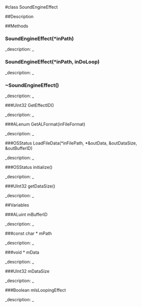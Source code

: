 #class SoundEngineEffect


##Description












##Methods



### SoundEngineEffect(*inPath)

<!--
_syntax: SoundEngineEffect(*inPath)_
_name: SoundEngineEffect_
_returns: _
_returns_description: _
_parameters: const char *inPath_
_access: public_
_version_started: 007_
_version_deprecated: _
_summary: _
_constant: False_
_static: no_
_visible: True_
_advanced: False_
-->

_description: _














<!----------------------------------------------------------------------------->

### SoundEngineEffect(*inPath, inDoLoop)

<!--
_syntax: SoundEngineEffect(*inPath, inDoLoop)_
_name: SoundEngineEffect_
_returns: _
_returns_description: _
_parameters: const char *inPath, bool inDoLoop_
_access: public_
_version_started: 007_
_version_deprecated: _
_summary: _
_constant: False_
_static: no_
_visible: True_
_advanced: False_
-->

_description: _














<!----------------------------------------------------------------------------->

### ~SoundEngineEffect()

<!--
_syntax: ~SoundEngineEffect()_
_name: ~SoundEngineEffect_
_returns: _
_returns_description: _
_parameters: _
_access: public_
_version_started: 007_
_version_deprecated: _
_summary: _
_constant: False_
_static: no_
_visible: True_
_advanced: False_
-->

_description: _














<!----------------------------------------------------------------------------->

###UInt32 GetEffectID()

<!--
_syntax: GetEffectID()_
_name: GetEffectID_
_returns: UInt32_
_returns_description: _
_parameters: _
_access: public_
_version_started: 007_
_version_deprecated: _
_summary: _
_constant: False_
_static: no_
_visible: True_
_advanced: False_
-->

_description: _














<!----------------------------------------------------------------------------->

###ALenum GetALFormat(inFileFormat)

<!--
_syntax: GetALFormat(inFileFormat)_
_name: GetALFormat_
_returns: ALenum_
_returns_description: _
_parameters: AudioStreamBasicDescription inFileFormat_
_access: public_
_version_started: 007_
_version_deprecated: _
_summary: _
_constant: False_
_static: no_
_visible: True_
_advanced: False_
-->

_description: _














<!----------------------------------------------------------------------------->

###OSStatus LoadFileData(*inFilePath, *&outData, &outDataSize, &outBufferID)

<!--
_syntax: LoadFileData(*inFilePath, *&outData, &outDataSize, &outBufferID)_
_name: LoadFileData_
_returns: OSStatus_
_returns_description: _
_parameters: const char *inFilePath, void *&outData, UInt32 &outDataSize, ALuint &outBufferID_
_access: public_
_version_started: 007_
_version_deprecated: _
_summary: _
_constant: False_
_static: no_
_visible: True_
_advanced: False_
-->

_description: _














<!----------------------------------------------------------------------------->

###OSStatus initialize()

<!--
_syntax: initialize()_
_name: initialize_
_returns: OSStatus_
_returns_description: _
_parameters: _
_access: public_
_version_started: 007_
_version_deprecated: _
_summary: _
_constant: False_
_static: no_
_visible: True_
_advanced: False_
-->

_description: _














<!----------------------------------------------------------------------------->

###UInt32 getDataSize()

<!--
_syntax: getDataSize()_
_name: getDataSize_
_returns: UInt32_
_returns_description: _
_parameters: _
_access: public_
_version_started: 007_
_version_deprecated: _
_summary: _
_constant: False_
_static: no_
_visible: True_
_advanced: False_
-->

_description: _














<!----------------------------------------------------------------------------->

##Variables



###ALuint mBufferID

<!--
_name: mBufferID_
_type: ALuint_
_access: private_
_version_started: 007_
_version_deprecated: _
_summary: _
_visible: True_
_constant: True_
_advanced: False_
-->

_description: _














<!----------------------------------------------------------------------------->

###const char * mPath

<!--
_name: mPath_
_type: const char *_
_access: private_
_version_started: 007_
_version_deprecated: _
_summary: _
_visible: True_
_constant: True_
_advanced: False_
-->

_description: _














<!----------------------------------------------------------------------------->

###void * mData

<!--
_name: mData_
_type: void *_
_access: private_
_version_started: 007_
_version_deprecated: _
_summary: _
_visible: True_
_constant: True_
_advanced: False_
-->

_description: _














<!----------------------------------------------------------------------------->

###UInt32 mDataSize

<!--
_name: mDataSize_
_type: UInt32_
_access: private_
_version_started: 007_
_version_deprecated: _
_summary: _
_visible: True_
_constant: True_
_advanced: False_
-->

_description: _














<!----------------------------------------------------------------------------->

###Boolean mIsLoopingEffect

<!--
_name: mIsLoopingEffect_
_type: Boolean_
_access: private_
_version_started: 007_
_version_deprecated: _
_summary: _
_visible: True_
_constant: True_
_advanced: False_
-->

_description: _














<!----------------------------------------------------------------------------->


